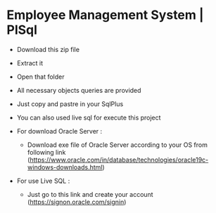 # Employee Management System | PlSql
- Download this zip file
- Extract it
- Open that folder
- All necessary objects queries are provided
- Just copy and pastre in your SqlPlus
- You can also used live sql for execute this project

- For download Oracle Server :
  - Download exe file of Oracle Server according to your OS from following link (https://www.oracle.com/in/database/technologies/oracle19c-windows-downloads.html)

- For use Live SQL :
  - Just go to this link and create your account (https://signon.oracle.com/signin)
